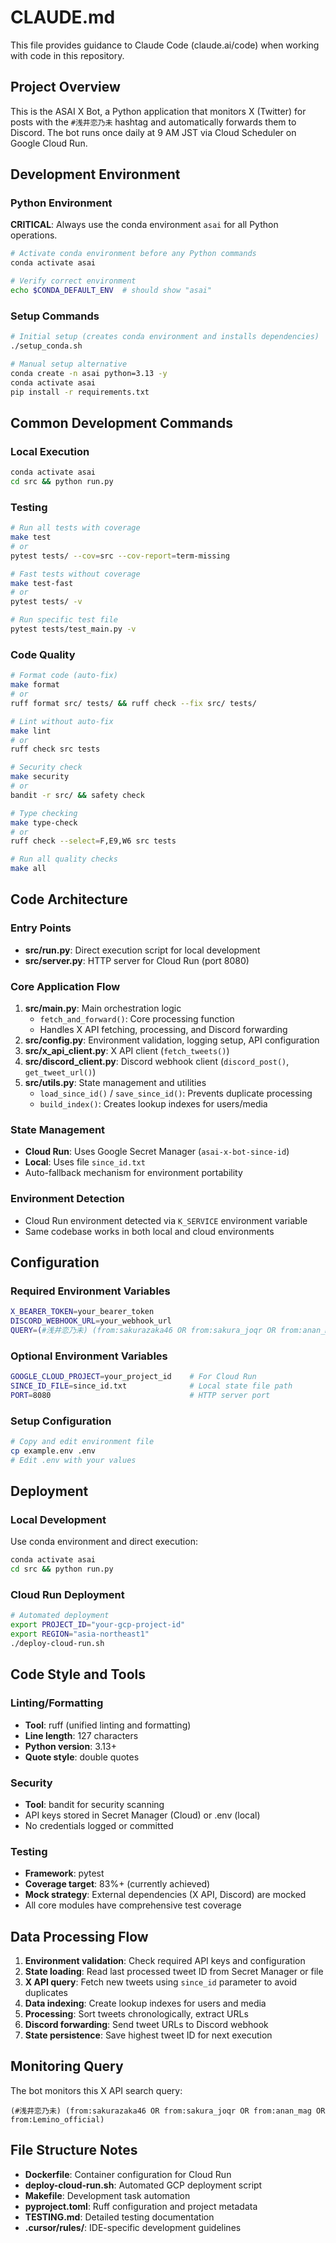 # CLAUDE.md

This file provides guidance to Claude Code (claude.ai/code) when working with code in this repository.

## Project Overview

This is the ASAI X Bot, a Python application that monitors X (Twitter) for posts with the `#浅井恋乃未` hashtag and automatically forwards them to Discord. The bot runs once daily at 9 AM JST via Cloud Scheduler on Google Cloud Run.

## Development Environment

### Python Environment
**CRITICAL**: Always use the conda environment `asai` for all Python operations.

```bash
# Activate conda environment before any Python commands
conda activate asai

# Verify correct environment
echo $CONDA_DEFAULT_ENV  # should show "asai"
```

### Setup Commands
```bash
# Initial setup (creates conda environment and installs dependencies)
./setup_conda.sh

# Manual setup alternative
conda create -n asai python=3.13 -y
conda activate asai
pip install -r requirements.txt
```

## Common Development Commands

### Local Execution
```bash
conda activate asai
cd src && python run.py
```

### Testing
```bash
# Run all tests with coverage
make test
# or
pytest tests/ --cov=src --cov-report=term-missing

# Fast tests without coverage
make test-fast
# or
pytest tests/ -v

# Run specific test file
pytest tests/test_main.py -v
```

### Code Quality
```bash
# Format code (auto-fix)
make format
# or
ruff format src/ tests/ && ruff check --fix src/ tests/

# Lint without auto-fix
make lint
# or
ruff check src tests

# Security check
make security
# or
bandit -r src/ && safety check

# Type checking
make type-check
# or
ruff check --select=F,E9,W6 src tests

# Run all quality checks
make all
```

## Code Architecture

### Entry Points
- **src/run.py**: Direct execution script for local development
- **src/server.py**: HTTP server for Cloud Run (port 8080)

### Core Application Flow
1. **src/main.py**: Main orchestration logic
   - `fetch_and_forward()`: Core processing function
   - Handles X API fetching, processing, and Discord forwarding
2. **src/config.py**: Environment validation, logging setup, API configuration
3. **src/x_api_client.py**: X API client (`fetch_tweets()`)
4. **src/discord_client.py**: Discord webhook client (`discord_post()`, `get_tweet_url()`)
5. **src/utils.py**: State management and utilities
   - `load_since_id()` / `save_since_id()`: Prevents duplicate processing
   - `build_index()`: Creates lookup indexes for users/media

### State Management
- **Cloud Run**: Uses Google Secret Manager (`asai-x-bot-since-id`)
- **Local**: Uses file `since_id.txt`
- Auto-fallback mechanism for environment portability

### Environment Detection
- Cloud Run environment detected via `K_SERVICE` environment variable
- Same codebase works in both local and cloud environments

## Configuration

### Required Environment Variables
```bash
X_BEARER_TOKEN=your_bearer_token
DISCORD_WEBHOOK_URL=your_webhook_url
QUERY=(#浅井恋乃未) (from:sakurazaka46 OR from:sakura_joqr OR from:anan_mag OR from:Lemino_official)
```

### Optional Environment Variables
```bash
GOOGLE_CLOUD_PROJECT=your_project_id    # For Cloud Run
SINCE_ID_FILE=since_id.txt              # Local state file path
PORT=8080                               # HTTP server port
```

### Setup Configuration
```bash
# Copy and edit environment file
cp example.env .env
# Edit .env with your values
```

## Deployment

### Local Development
Use conda environment and direct execution:
```bash
conda activate asai
cd src && python run.py
```

### Cloud Run Deployment
```bash
# Automated deployment
export PROJECT_ID="your-gcp-project-id"
export REGION="asia-northeast1"
./deploy-cloud-run.sh
```

## Code Style and Tools

### Linting/Formatting
- **Tool**: ruff (unified linting and formatting)
- **Line length**: 127 characters
- **Python version**: 3.13+
- **Quote style**: double quotes

### Security
- **Tool**: bandit for security scanning
- API keys stored in Secret Manager (Cloud) or .env (local)
- No credentials logged or committed

### Testing
- **Framework**: pytest
- **Coverage target**: 83%+ (currently achieved)
- **Mock strategy**: External dependencies (X API, Discord) are mocked
- All core modules have comprehensive test coverage

## Data Processing Flow

1. **Environment validation**: Check required API keys and configuration
2. **State loading**: Read last processed tweet ID from Secret Manager or file
3. **X API query**: Fetch new tweets using `since_id` parameter to avoid duplicates
4. **Data indexing**: Create lookup indexes for users and media
5. **Processing**: Sort tweets chronologically, extract URLs
6. **Discord forwarding**: Send tweet URLs to Discord webhook
7. **State persistence**: Save highest tweet ID for next execution

## Monitoring Query

The bot monitors this X API search query:
```
(#浅井恋乃未) (from:sakurazaka46 OR from:sakura_joqr OR from:anan_mag OR from:Lemino_official)
```

## File Structure Notes

- **Dockerfile**: Container configuration for Cloud Run
- **deploy-cloud-run.sh**: Automated GCP deployment script
- **Makefile**: Development task automation
- **pyproject.toml**: Ruff configuration and project metadata
- **TESTING.md**: Detailed testing documentation
- **.cursor/rules/**: IDE-specific development guidelines
